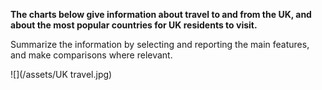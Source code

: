 **The charts below give information about travel to and from the UK, and about the most popular countries for UK residents to visit.**

Summarize the information by selecting and reporting the main features, and make comparisons where relevant.

![](/assets/UK travel.jpg)




